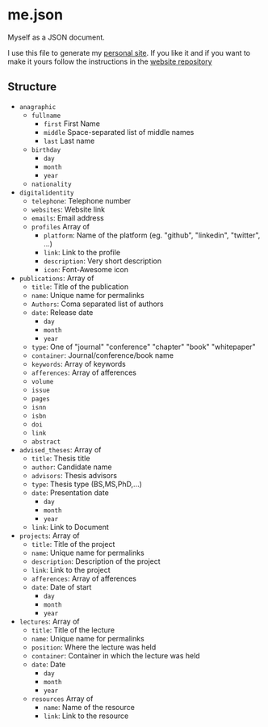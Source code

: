 # me.json

Myself as a JSON document.

I use this file to generate my [personal site](https://galatolo.me). If you like it and if you want to make it yours follow the instructions in the [website repository](https://github.com/galatolofederico/galatolo.me)

## Structure

* `anagraphic`
    * `fullname`
        * `first` First Name
        * `middle` Space-separated list of middle names
        * `last` Last name
    * `birthday`
        * `day`
        * `month`
        * `year`
    * `nationality`
* `digitalidentity`
    * `telephone`: Telephone number
    * `websites`: Website link
    * `emails`: Email address
    * `profiles` Array of
        * `platform`: Name of the platform (eg. "github", "linkedin", "twitter", ...)
        * `link`: Link to the profile
        * `description`: Very short description
        * `icon`: Font-Awesome icon
* `publications`: Array of
    * `title`: Title of the publication
    * `name`: Unique name for permalinks
    * `Authors`: Coma separated list of authors
    * `date`: Release date
        * `day`
        * `month`
        * `year`
    * `type`: One of "journal" "conference" "chapter" "book" "whitepaper" 
    * `container`: Journal/conference/book name 
    * `keywords`: Array of keywords
    * `afferences`: Array of afferences
    * `volume`
    * `issue`
    * `pages`
    * `isnn`
    * `isbn`
    * `doi`
    * `link`
    * `abstract`
* `advised_theses`: Array of
    * `title`: Thesis title
    * `author`: Candidate name
    * `advisors`: Thesis advisors
    * `type`: Thesis type (BS,MS,PhD,...)
    * `date`: Presentation date
        * `day`
        * `month`
        * `year`
    * `link`: Link to Document
* `projects`: Array of
    * `title`: Title of the project
    * `name`: Unique name for permalinks
    * `description`: Description of the project
    * `link`: Link to the project
    * `afferences`: Array of afferences
    * `date`: Date of start
        * `day`
        * `month`
        * `year`
* `lectures`: Array of
    * `title`: Title of the lecture
    * `name`: Unique name for permalinks
    * `position`: Where the lecture was held
    * `container`: Container in which the lecture was held
    * `date`: Date
        * `day`
        * `month`
        * `year`
    * `resources` Array of
        * `name`: Name of the resource
        * `link`: Link to the resource

